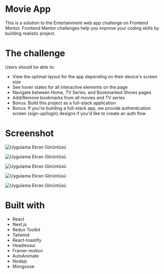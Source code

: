 # Movie App

This is a solution to the Entertainment web app challenge on Frontend Mentor. Frontend Mentor challenges help you improve your coding skills by building realistic project.

# The challenge
Users should be able to: 

- View the optimal layout for the app depending on their device's screen size
- See hover states for all interactive elements on the page
- Navigate between Home, TV Series, and Bookmarked Shows pages
- Add/Remove bookmarks from all movies and TV series
- Bonus: Build this project as a full-stack application
- Bonus: If you're building a full-stack app, we provide authentication screen (sign-up/login) designs if you'd like to create an auth flow

# Screenshot

![Uygulama Ekran Görüntüsü](https://i.imgur.com/ATt1eq7.png)

![Uygulama Ekran Görüntüsü](https://i.imgur.com/nYrPIo1.png)

![Uygulama Ekran Görüntüsü](https://i.imgur.com/bPoLqVc.png)

![Uygulama Ekran Görüntüsü](https://i.imgur.com/SEgVDK6.png)

![Uygulama Ekran Görüntüsü](https://i.imgur.com/Yrjusdx.png)

# Built with

- React
- Next.js
- Redux Toolkit
- Tailwind
- React-toastify
- Headlessui
- Framer-motion
- AutoAnimate 
- Nodejs
- Mongoose

  